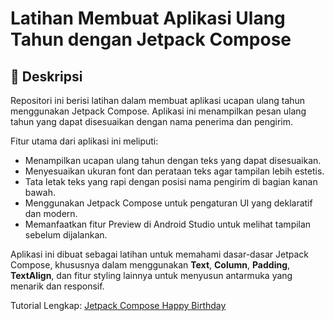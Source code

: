# Latihan Membuat Aplikasi Ulang Tahun dengan Jetpack Compose

## 📌 Deskripsi
Repositori ini berisi latihan dalam membuat aplikasi ucapan ulang tahun menggunakan Jetpack Compose.
Aplikasi ini menampilkan pesan ulang tahun yang dapat disesuaikan dengan nama penerima dan pengirim.

Fitur utama dari aplikasi ini meliputi:
- Menampilkan ucapan ulang tahun dengan teks yang dapat disesuaikan.
- Menyesuaikan ukuran font dan perataan teks agar tampilan lebih estetis.
- Tata letak teks yang rapi dengan posisi nama pengirim di bagian kanan bawah.
- Menggunakan Jetpack Compose untuk pengaturan UI yang deklaratif dan modern.
- Memanfaatkan fitur Preview di Android Studio untuk melihat tampilan sebelum dijalankan.

Aplikasi ini dibuat sebagai latihan untuk memahami dasar-dasar Jetpack Compose, khususnya dalam
menggunakan **Text**, **Column**, **Padding**, **TextAlign**, dan fitur styling lainnya untuk menyusun
antarmuka yang menarik dan responsif.

Tutorial Lengkap: [Jetpack Compose Happy Birthday](https://developer.android.com/codelabs/basic-android-kotlin-compose-text-composables?hl=id#7)